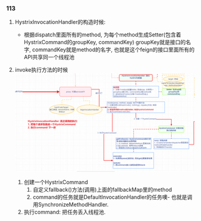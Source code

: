 ### 113

1. HystrixInvocationHandler的构造时候:
    - 根据dispatch里面所有的method, 为每个method生成Setter(包含着HystrixCommand的groupKey, commandKey)
      groupKey就是接口的名字, commandKey就是method的名字, 也就是这个feign的接口里面所有的API共享同一个线程池
    
2. invoke执行方法的时候
   ![](./114.5.%20hystrixInvocationHandler.invoke如何工作的.png)
   1. 创建一个HystrixCommand
      1. 自定义fallback()方法(调用)上面的fallbackMap里的method
      2. command的任务就是DefaultInvocationHandler的任务噢- 也就是调用SynchronizeMethodHandler.
   2. 执行command: 把任务丢入线程池.
   

